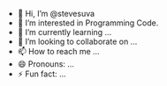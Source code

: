 - 👋 Hi, I’m @stevesuva
- 👀 I’m interested in Programming Code.
- 🌱 I’m currently learning ...
- 💞️ I’m looking to collaborate on ...
- 📫 How to reach me ...
- 😄 Pronouns: ...
- ⚡ Fun fact: ...

<!---
stevesuva/stevesuva is a ✨ special ✨ repository because its `README.md` (this file) appears on your GitHub profile.
You can click the Preview link to take a look at your changes.
--->
